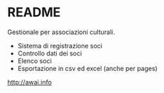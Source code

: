# README

Gestionale per associazioni culturali.

- Sistema di registrazione soci
- Controllo dati dei soci
- Elenco soci
- Esportazione in csv ed excel (anche per pages)

http://awai.info